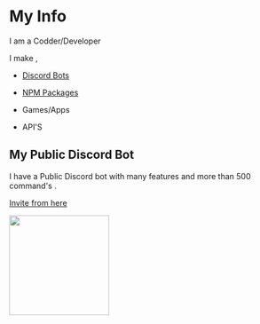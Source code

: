 # My Info

I am a Codder/Developer

I make ,

- [Discord Bots](https://lol.siya.ml/) 

- [NPM Packages](https://www.npmjs.com/~abhi008) 

- Games/Apps

- API'S

## My Public Discord Bot

I have a Public Discord bot with many features and more than 500 command's .

[Invite from here](https://lol.siya.ml/) 

<img height="180em" src="https://github-readme-stats.vercel.app/api?username=ABHI-Codder&show_icons=true&hide_border=true&&count_private=true&include_all_commits=true" />
